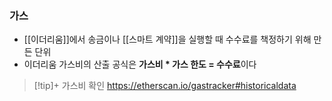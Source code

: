 ### 가스
+ [[이더리움]]에서 송금이나 [[스마트 계약]]을 실행할 때 수수료를 책정하기 위해 만든 단위
+ 이더리움 가스비의 산출 공식은 **가스비 * 가스 한도 = 수수료**이다

> [!tip]+ 가스비 확인
> https://etherscan.io/gastracker#historicaldata